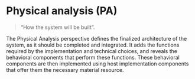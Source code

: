 # Physical analysis (PA)

> “How the system will be built”.

The Physical Analysis perspective defines the finalized architecture of the system, as it should be completed and integrated. It adds the functions required by the implementation and technical choices, and reveals the behavioral components that perform these functions. These behavioral components are then implemented using host implementation components that offer them the necessary material resource.